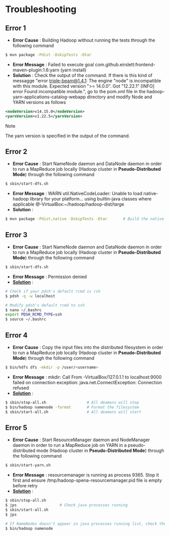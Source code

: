 # Troubleshooting

## Error 1
* **Error Cause** : Building Hadoop without running the tests through the following command
```bash
$ mvn package -Pdist -DskipTests -Dtar
```
* **Error Message** : Failed to execute goal com.github.eirslett:frontend-maven-plugin:1.6:yarn (yarn install)
* **Solution** : Check the output of the command. If there is this kind of messagge "error triple-beam@1.4.1: The engine "node" is incompatible with this module. Expected version ">= 14.0.0". Got "12.22.1" [INFO] error Found incompatible module.", go to the pom.xml file in the hadoop-yarn-applications-catalog-webapp directory and modify Node and YARN versions as follows
```xml
<nodeVersion>v14.15.0</nodeVersion>
<yarnVersion>v1.22.5</yarnVersion>
```
> [!NOTE]
> The yarn version is specified in the output of the command.

## Error 2
* **Error Cause** :  Start NameNode daemon and DataNode daemon in order to run a MapReduce job locally (Hadoop cluster in **Pseudo-Distributed Mode**) through the following command
```bash
$ sbin/start-dfs.sh
```
* **Error Message** : WARN util.NativeCodeLoader: Unable to load native-hadoop library for your platform... using builtin-java classes where applicable <user>@<user>-VirtualBox:~/hadoop/hadoop-dist/targe  
* **Solution** :
```bash
$ mvn package -Pdist,native -DskipTests -Dtar       # Build the native hadoop library
```

## Error 3
* **Error Cause** : Start NameNode daemon and DataNode daemon in order to run a MapReduce job locally (Hadoop cluster in **Pseudo-Distributed Mode**) through the following command
```bash
$ sbin/start-dfs.sh
```
* **Error Message** : Permission denied
* [**Solution**](https://stackoverflow.com/questions/42756555/permission-denied-error-while-running-start-dfs-sh) : 
```bash
# Check if your pdsh's default rcmd is rsh
$ pdsh -q -w localhost

# Modify pdsh's default rcmd to ssh
$ nano ~/.bashrc
export PDSH_RCMD_TYPE=ssh
$ source ~/.bashrc
```

## Error 4
* **Error Cause** : Copy the input files into the distributed filesystem in order to run a MapReduce job locally (Hadoop cluster in **Pseudo-Distributed Mode**) through the following command
```bash
$ bin/hdfs dfs -mkdir -p /user/<username>
```
* **Error Message** : mkdir: Call From <username>-VirtualBox/127.0.1.1 to localhost:9000 failed on connection exception: java.net.ConnectException: Connection refused
* [**Solution**](https://stackoverflow.com/questions/28661285/hadoop-cluster-setup-java-net-connectexception-connection-refused) : 
```bash
$ sbin/stop-all.sh                  # All deamons will stop
$ bin/hadoop namenode -format       # Format the filesystem
$ sbin/start-all.sh                 # All deamons will start
```

## Error 5
* **Error Cause** : Start ResourceManager daemon and NodeManager daemon in order to run a MapReduce job on YARN in a pseudo-distributed mode (Hadoop cluster in **Pseudo-Distributed Mode**) through the following command
```bash
$ sbin/start-yarn.sh
```
* **Error Message** : resourcemanager is running as process 9365.  Stop it first and ensure /tmp/hadoop-spena-resourcemanager.pid file is empty before retry
* [**Solution**](https://stackoverflow.com/questions/14273620/error-in-namenode-starting) : 
```bash
$ sbin/stop-all.sh
$ jps                   # Check java processes running
$ sbin/start-all.sh
$ jps

# If NameNodes doesn't appear in java processes running list, check the error through
$ bin/hadoop namenode
```
